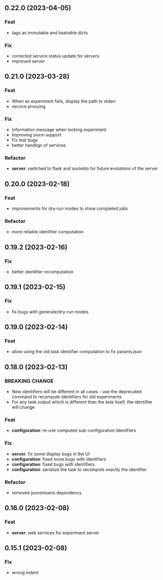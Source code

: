 ## 0.22.0 (2023-04-05)

### Feat

- tags as immutable and hashable dicts

### Fix

- corrected service status update for servers
- improved server

## 0.21.0 (2023-03-28)

### Feat

- When an experiment fails, display the path to stderr
- service proxying

### Fix

- Information message when locking experiment
- Improving slurm support
- Fix test bugs
- better handlign of services

### Refactor

- **server**: switched to flask and socketio for future evolutions of the server

## 0.20.0 (2023-02-18)

### Feat

- improvements for dry-run modes to show completed jobs

### Refactor

- more reliable identifier computation

## 0.19.2 (2023-02-16)

### Fix

- better identifier recomputation

## 0.19.1 (2023-02-15)

### Fix

- fix bugs with generate/dry-run modes

## 0.19.0 (2023-02-14)

### Feat

- allow using the old task identifier computation to fix params.json

## 0.18.0 (2023-02-13)

### BREAKING CHANGE

- New identifiers will be different in all cases - use the deprecated command to recompute identifiers for old experiments
- For any task output which is different than the task itself, the identifier will change

### Feat

- **configuration**: re-use computed sub-configuration identifiers

### Fix

- **server**: fix some display bugs in the UI
- **configuration**: fixed more bugs with identifiers
- **configuration**: fixed bugs with identifiers
- **configuration**: serialize the task to recompute exactly the identifier

### Refactor

- removed jsonstreams dependency

## 0.16.0 (2023-02-08)

### Feat

- **server**: web services for experiment server

## 0.15.1 (2023-02-08)

### Fix

- wrong indent
